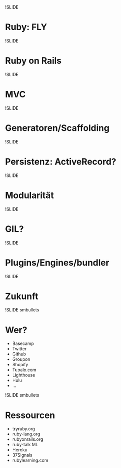 !SLIDE

# Ruby: FLY #


!SLIDE

# Ruby on Rails #

!SLIDE

# MVC #

!SLIDE

# Generatoren/Scaffolding #

!SLIDE

# Persistenz: ActiveRecord? #

!SLIDE

# Modularität #

!SLIDE

# GIL? #

!SLIDE

# Plugins/Engines/bundler

!SLIDE

# Zukunft #

!SLIDE smbullets

# Wer? #

* Basecamp
* Twitter
* Github
* Groupon
* Shopify
* Tupalo.com
* Lighthouse
* Hulu
* ...

!SLIDE smbullets

# Ressourcen #

* tryruby.org
* ruby-lang.org
* rubyonrails.org
* ruby-talk ML
* Heroku
* 37Signals
* rubylearning.com

